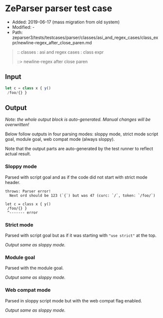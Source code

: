 # ZeParser parser test case

- Added: 2019-06-17 (mass migration from old system)
- Modified: -
- Path: zeparser3/tests/testcases/parser/classes/asi_and_regex_cases/class_expr/newline-regex_after_close_paren.md

> :: classes : asi and regex cases : class expr
>
> ::> newline-regex after close paren

## Input

`````js
let c = class x { y()
 /foo/{} }
`````

## Output

_Note: the whole output block is auto-generated. Manual changes will be overwritten!_

Below follow outputs in four parsing modes: sloppy mode, strict mode script goal, module goal, web compat mode (always sloppy).

Note that the output parts are auto-generated by the test runner to reflect actual result.

### Sloppy mode

Parsed with script goal and as if the code did not start with strict mode header.

`````
throws: Parser error!
  Next ord should be 123 (`{`) but was 47 (curc: `/`, token: `/foo/`)

let c = class x { y()
 /foo/{} }
 ^------- error
`````

### Strict mode

Parsed with script goal but as if it was starting with `"use strict"` at the top.

_Output same as sloppy mode._

### Module goal

Parsed with the module goal.

_Output same as sloppy mode._

### Web compat mode

Parsed in sloppy script mode but with the web compat flag enabled.

_Output same as sloppy mode._
